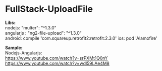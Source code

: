 # FullStack-UploadFile

<b>Libs:</b> <br>
nodejs:  "multer": "^1.3.0" <br>
angularjs : "ng2-file-upload": "^1.3.0" <br>
android: compile 'com.squareup.retrofit2:retrofit:2.3.0'
ios: pod 'Alamofire'

<b>Sample:</b><br>
Nodejs-Angularjs: <br>
https://www.youtube.com/watch?v=srPXMt1Q0nY<br>
https://www.youtube.com/watch?v=wdl59LAe4M8
